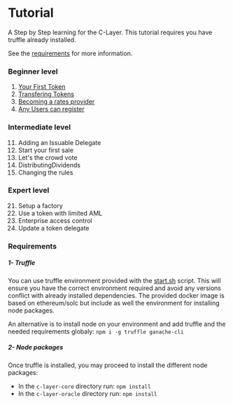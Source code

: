 
# Tutorial

A Step by Step learning for the C-Layer.
This tutorial requires you have truffle already installed.

See the [requirements](#requirements) for more information.

### Beginner level

01. [Your First Token](./01-TokenCreation.md)
02. [Transfering Tokens](./02-TokenTransfer.md)
03. [Becoming a rates provider](./03-RatesProvider.md)
04. [Any Users can register](./04-UserRegistry.md)

### Intermediate level

11. Adding an Issuable Delegate
12. Start your first sale
13. Let's the crowd vote
14. DistributingDividends
15. Changing the rules

### Expert level

21. Setup a factory
22. Use a token with limited AML
23. Enterprise access control
24. Update a token delegate

### Requirements

##### 1- Truffle
You can use truffle environment provided with the [start.sh](../start.sh) script.
This will ensure you have the correct environment required and avoid any versions conflict with already installed dependencies.
The provided docker image is based on ethereum/solc but include as well the environment for installing node packages. 

An alternative is to install node on your environment and add truffle and the needed requirements globaly: 
`npm i -g truffle ganache-cli`

##### 2- Node packages
Once truffle is installed, you may proceed to install the different node packages:
- In the ```c-layer-core``` directory run: `npm install`
- In the ```c-layer-oracle``` directory run: `npm install`



